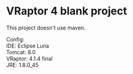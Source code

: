 # VRaptor 4 blank project

This project doesn't use maven.

Config:<br>
IDE: Eclipse Luna<br>
Tomcat: 8.0<br>
VRaptor: 4.1.4 final<br>
JRE: 1.8.0_45
